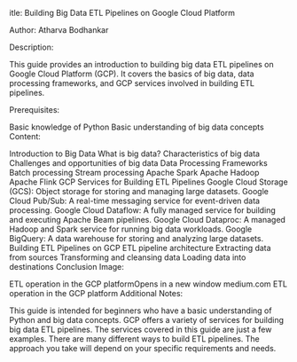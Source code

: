 itle: Building Big Data ETL Pipelines on Google Cloud Platform

Author: Atharva Bodhankar

Description:

This guide provides an introduction to building big data ETL pipelines on Google Cloud Platform (GCP). It covers the basics of big data, data processing frameworks, and GCP services involved in building ETL pipelines.

Prerequisites:

Basic knowledge of Python
Basic understanding of big data concepts
Content:

Introduction to Big Data
What is big data?
Characteristics of big data
Challenges and opportunities of big data
Data Processing Frameworks
Batch processing
Stream processing
Apache Spark
Apache Hadoop
Apache Flink
GCP Services for Building ETL Pipelines
Google Cloud Storage (GCS): Object storage for storing and managing large datasets.
Google Cloud Pub/Sub: A real-time messaging service for event-driven data processing.
Google Cloud Dataflow: A fully managed service for building and executing Apache Beam pipelines.
Google Cloud Dataproc: A managed Hadoop and Spark service for running big data workloads.
Google BigQuery: A data warehouse for storing and analyzing large datasets.
Building ETL Pipelines on GCP
ETL pipeline architecture
Extracting data from sources
Transforming and cleansing data
Loading data into destinations
Conclusion
Image:

ETL operation in the GCP platformOpens in a new window
medium.com
ETL operation in the GCP platform
Additional Notes:

This guide is intended for beginners who have a basic understanding of Python and big data concepts.
GCP offers a variety of services for building big data ETL pipelines. The services covered in this guide are just a few examples.
There are many different ways to build ETL pipelines. The approach you take will depend on your specific requirements and needs.
